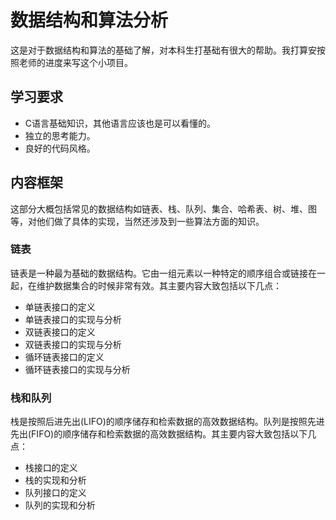 # 数据结构和算法分析

这是对于数据结构和算法的基础了解，对本科生打基础有很大的帮助。我打算安按照老师的进度来写这个小项目。

## 学习要求
- C语言基础知识，其他语言应该也是可以看懂的。
- 独立的思考能力。
- 良好的代码风格。

## 内容框架
这部分大概包括常见的数据结构如链表、栈、队列、集合、哈希表、树、堆、图等，对他们做了具体的实现，当然还涉及到一些算法方面的知识。

### 链表
链表是一种最为基础的数据结构。它由一组元素以一种特定的顺序组合或链接在一起，在维护数据集合的时候非常有效。其主要内容大致包括以下几点：
- 单链表接口的定义
- 单链表接口的实现与分析
- 双链表接口的定义
- 双链表接口的实现与分析
- 循环链表接口的定义
- 循环链表接口的实现与分析

### 栈和队列
栈是按照后进先出(LIFO)的顺序储存和检索数据的高效数据结构。队列是按照先进先出(FIFO)的顺序储存和检索数据的高效数据结构。其主要内容大致包括以下几点：
- 栈接口的定义
- 栈的实现和分析
- 队列接口的定义
- 队列的实现和分析





